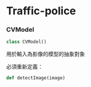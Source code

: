 # Traffic-police

### CVModel

```python
class CVModel()
```

用於輸入為影像的模型的抽象對象

必須重新定義：

```python
def detectImage(image)
```
